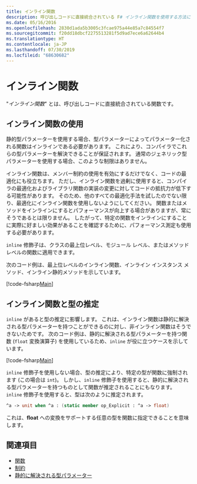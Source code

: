 ```yaml
---
title: インライン関数
description: 呼び出しコードに直接統合されている F# インライン関数を使用する方法について説明します。
ms.date: 05/16/2016
ms.openlocfilehash: 2830d1ada5b3005c3fcae975a44e85a7c84554f7
ms.sourcegitcommit: f20dd18dbcf2275513281f5d9ad7ece6a62644b4
ms.translationtype: HT
ms.contentlocale: ja-JP
ms.lasthandoff: 07/30/2019
ms.locfileid: "68630682"
---
```

# <a name="inline-functions"></a>インライン関数

"*インライン関数*" とは、呼び出しコードに直接統合されている関数です。

## <a name="using-inline-functions"></a>インライン関数の使用

静的型パラメーターを使用する場合、型パラメーターによってパラメーター化される関数はインラインである必要があります。 これにより、コンパイラでこれらの型パラメーターを解決できることが保証されます。 通常のジェネリック型パラメーターを使用する場合、このような制限はありません。

インライン関数は、メンバー制約の使用を有効にするだけでなく、コードの最適化にも役立ちます。 ただし、インライン関数を過剰に使用すると、コンパイラの最適化およびライブラリ関数の実装の変更に対してコードの抵抗力が低下する可能性があります。 そのため、他のすべての最適化手法を試したのでない限り、最適化にインライン関数を使用しないようにしてください。 関数またはメソッドをインラインにするとパフォーマンスが向上する場合がありますが、常にそうであるとは限りません。 したがって、特定の関数をインラインにすることに実際に好ましい効果があることを確認するために、パフォーマンス測定も使用する必要があります。

`inline` 修飾子は、クラスの最上位レベル、モジュール レベル、またはメソッド レベルの関数に適用できます。

次のコード例は、最上位レベルのインライン関数、インライン インスタンス メソッド、インライン静的メソッドを示しています。

[!code-fsharp[Main](~/samples/snippets/fsharp/lang-ref-3/snippet201.fs)]

## <a name="inline-functions-and-type-inference"></a>インライン関数と型の推定

`inline` があると型の推定に影響します。 これは、インライン関数は静的に解決される型パラメーターを持つことができるのに対し、非インライン関数はそうできないためです。 次のコード例は、静的に解決される型パラメーターを持つ関数 (`float` 変換演算子) を使用しているため、`inline` が役に立つケースを示しています。

[!code-fsharp[Main](~/samples/snippets/fsharp/lang-ref-3/snippet202.fs)]

`inline` 修飾子を使用しない場合、型の推定により、特定の型が関数に強制されます (この場合は `int`)。 しかし、`inline` 修飾子を使用すると、静的に解決される型パラメーターを持つものとして関数が推定されることにもなります。 `inline` 修飾子を使用すると、型は次のように推定されます。

```fsharp
^a -> unit when ^a : (static member op_Explicit : ^a -> float)
```

これは、**float** への変換をサポートする任意の型を関数に指定できることを意味します。

## <a name="see-also"></a>関連項目

- [関数](index.md)
- [制約](../generics/constraints.md)
- [静的に解決される型パラメーター](../generics/statically-resolved-type-parameters.md)
